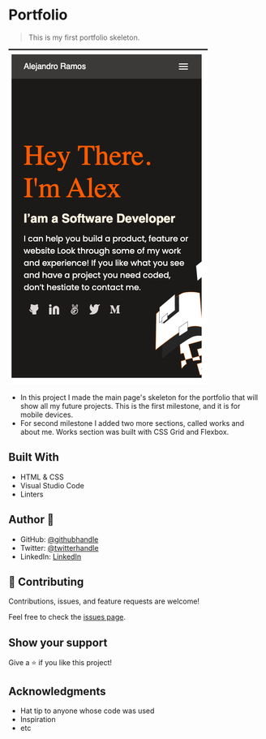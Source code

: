 # Portfolio

> This is my first portfolio skeleton.

![screenshot](images/portfolioMainPage.png)

- In this project I made the main page's skeleton for the portfolio that will show all my future projects.
  This is the first milestone, and it is for mobile devices. 
- For second milestone I added two more sections, called works and about me. Works section was built with CSS Grid and Flexbox.

## Built With

- HTML & CSS
- Visual Studio Code
- Linters


## Author 👤   



- GitHub: [@githubhandle](https://github.com/AlexRS90)
- Twitter: [@twitterhandle](https://twitter.com/AlejandroRBenji)
- LinkedIn: [LinkedIn](https://www.linkedin.com/in/alejandro-ramos-santos-9b0b52135/)


## 🤝 Contributing

Contributions, issues, and feature requests are welcome!

Feel free to check the [issues page](https://github.com/AlexRS90/Portfolio/issues).

## Show your support

Give a ⭐️ if you like this project!

## Acknowledgments

- Hat tip to anyone whose code was used
- Inspiration
- etc

